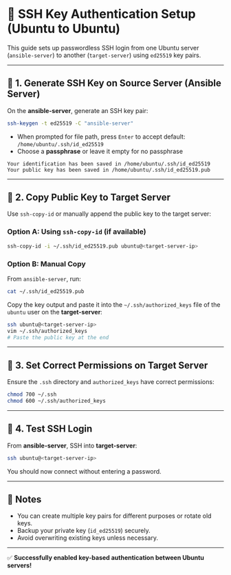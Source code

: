 # 🔐 SSH Key Authentication Setup (Ubuntu to Ubuntu)

This guide sets up passwordless SSH login from one Ubuntu server (`ansible-server`) to another (`target-server`) using `ed25519` key pairs.

---

## 📍 1. Generate SSH Key on Source Server (Ansible Server)

On the **ansible-server**, generate an SSH key pair:

```bash
ssh-keygen -t ed25519 -C "ansible-server"
```

* When prompted for file path, press `Enter` to accept default: `/home/ubuntu/.ssh/id_ed25519`
* Choose a **passphrase** or leave it empty for no passphrase

```plaintext
Your identification has been saved in /home/ubuntu/.ssh/id_ed25519
Your public key has been saved in /home/ubuntu/.ssh/id_ed25519.pub
```

---

## 📍 2. Copy Public Key to Target Server

Use `ssh-copy-id` or manually append the public key to the target server:

### Option A: Using `ssh-copy-id` (if available)

```bash
ssh-copy-id -i ~/.ssh/id_ed25519.pub ubuntu@<target-server-ip>
```

### Option B: Manual Copy

From `ansible-server`, run:

```bash
cat ~/.ssh/id_ed25519.pub
```

Copy the key output and paste it into the `~/.ssh/authorized_keys` file of the `ubuntu` user on the **target-server**:

```bash
ssh ubuntu@<target-server-ip>
vim ~/.ssh/authorized_keys
# Paste the public key at the end
```

---

## 📍 3. Set Correct Permissions on Target Server

Ensure the `.ssh` directory and `authorized_keys` have correct permissions:

```bash
chmod 700 ~/.ssh
chmod 600 ~/.ssh/authorized_keys
```

---

## 📍 4. Test SSH Login

From **ansible-server**, SSH into **target-server**:

```bash
ssh ubuntu@<target-server-ip>
```

You should now connect without entering a password.

---

## 🧹 Notes

* You can create multiple key pairs for different purposes or rotate old keys.
* Backup your private key (`id_ed25519`) securely.
* Avoid overwriting existing keys unless necessary.

---

✅ **Successfully enabled key-based authentication between Ubuntu servers!**
